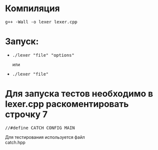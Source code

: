 # Компиляция
<pre>g++ -Wall -o lexer lexer.cpp</pre>

# Запуск:
<ul>
    <li><pre>./lexer "file" "options"</pre></li>
  или
  <li><pre>./lexer "file"</pre></li>
</ul>

# Для запуска тестов необходимо в lexer.cpp раскоментировать строчку 7
<pre>//#define CATCH_CONFIG_MAIN</pre>

Для тестирования используется файл<br>
catch.hpp
